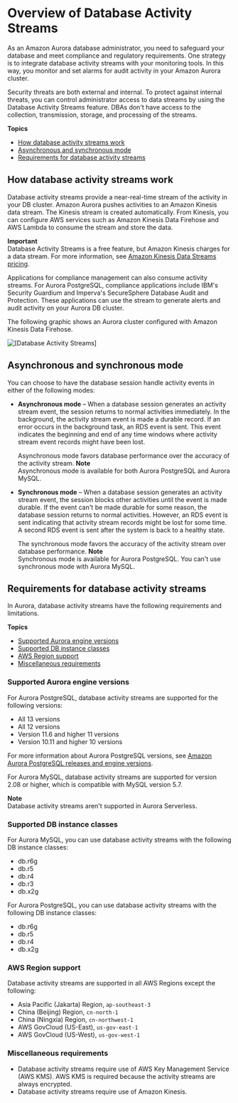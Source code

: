 # Overview of Database Activity Streams<a name="DBActivityStreams.Overview"></a>

As an Amazon Aurora database administrator, you need to safeguard your database and meet compliance and regulatory requirements\. One strategy is to integrate database activity streams with your monitoring tools\. In this way, you monitor and set alarms for audit activity in your Amazon Aurora cluster\.

Security threats are both external and internal\. To protect against internal threats, you can control administrator access to data streams by using the Database Activity Streams feature\. DBAs don't have access to the collection, transmission, storage, and processing of the streams\.

**Topics**
+ [How database activity streams work](#DBActivityStreams.Overview.how-they-work)
+ [Asynchronous and synchronous mode](#DBActivityStreams.Overview.sync-mode)
+ [Requirements for database activity streams](#DBActivityStreams.Overview.requirements)

## How database activity streams work<a name="DBActivityStreams.Overview.how-they-work"></a>

Database activity streams provide a near\-real\-time stream of the activity in your DB cluster\. Amazon Aurora pushes activities to an Amazon Kinesis data stream\. The Kinesis stream is created automatically\. From Kinesis, you can configure AWS services such as Amazon Kinesis Data Firehose and AWS Lambda to consume the stream and store the data\.

**Important**  
Database Activity Streams is a free feature, but Amazon Kinesis charges for a data stream\. For more information, see [Amazon Kinesis Data Streams pricing](https://aws.amazon.com/kinesis/data-streams/pricing/)\.

Applications for compliance management can also consume activity streams\. For Aurora PostgreSQL, compliance applications include IBM's Security Guardium and Imperva's SecureSphere Database Audit and Protection\. These applications can use the stream to generate alerts and audit activity on your Aurora DB cluster\.

The following graphic shows an Aurora cluster configured with Amazon Kinesis Data Firehose\.

![\[Database Activity Streams\]](http://docs.aws.amazon.com/AmazonRDS/latest/AuroraUserGuide/images/aurora-das.png)

## Asynchronous and synchronous mode<a name="DBActivityStreams.Overview.sync-mode"></a>

You can choose to have the database session handle activity events in either of the following modes:
+ **Asynchronous mode** – When a database session generates an activity stream event, the session returns to normal activities immediately\. In the background, the activity stream event is made a durable record\. If an error occurs in the background task, an RDS event is sent\. This event indicates the beginning and end of any time windows where activity stream event records might have been lost\.

  Asynchronous mode favors database performance over the accuracy of the activity stream\. 
**Note**  
 Asynchronous mode is available for both Aurora PostgreSQL and Aurora MySQL\. 
+ **Synchronous mode** – When a database session generates an activity stream event, the session blocks other activities until the event is made durable\. If the event can't be made durable for some reason, the database session returns to normal activities\. However, an RDS event is sent indicating that activity stream records might be lost for some time\. A second RDS event is sent after the system is back to a healthy state\.

  The synchronous mode favors the accuracy of the activity stream over database performance\.
**Note**  
 Synchronous mode is available for Aurora PostgreSQL\. You can't use synchronous mode with Aurora MySQL\. 

## Requirements for database activity streams<a name="DBActivityStreams.Overview.requirements"></a>

In Aurora, database activity streams have the following requirements and limitations\.

**Topics**
+ [Supported Aurora engine versions](#DBActivityStreams.Overview.requirements.version)
+ [Supported DB instance classes](#DBActivityStreams.Overview.requirements.classes)
+ [AWS Region support](#DBActivityStreams.Overview.requirements.Regions)
+ [Miscellaneous requirements](#DBActivityStreams.Overview.requirements.misc)

### Supported Aurora engine versions<a name="DBActivityStreams.Overview.requirements.version"></a>

For Aurora PostgreSQL, database activity streams are supported for the following versions:
+ All 13 versions
+ All 12 versions
+ Version 11\.6 and higher 11 versions
+ Version 10\.11 and higher 10 versions

For more information about Aurora PostgreSQL versions, see [Amazon Aurora PostgreSQL releases and engine versions](AuroraPostgreSQL.Updates.20180305.md)\.

For Aurora MySQL, database activity streams are supported for version 2\.08 or higher, which is compatible with MySQL version 5\.7\.

**Note**  
Database activity streams aren't supported in Aurora Serverless\.

### Supported DB instance classes<a name="DBActivityStreams.Overview.requirements.classes"></a>

For Aurora MySQL, you can use database activity streams with the following DB instance classes:
+ db\.r6g
+ db\.r5
+ db\.r4
+ db\.r3
+ db\.x2g

For Aurora PostgreSQL, you can use database activity streams with the following DB instance classes:
+ db\.r6g
+ db\.r5
+ db\.r4
+ db\.x2g

### AWS Region support<a name="DBActivityStreams.Overview.requirements.Regions"></a>

Database activity streams are supported in all AWS Regions except the following:
+ Asia Pacific \(Jakarta\) Region, `ap-southeast-3`
+ China \(Beijing\) Region, `cn-north-1`
+ China \(Ningxia\) Region, `cn-northwest-1`
+ AWS GovCloud \(US\-East\), `us-gov-east-1`
+ AWS GovCloud \(US\-West\), `us-gov-west-1`

### Miscellaneous requirements<a name="DBActivityStreams.Overview.requirements.misc"></a>
+ Database activity streams require use of AWS Key Management Service \(AWS KMS\)\. AWS KMS is required because the activity streams are always encrypted\.
+ Database activity streams require use of Amazon Kinesis\.